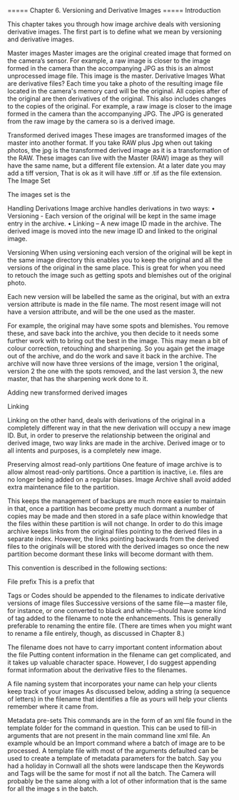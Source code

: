 ===== Chapter 6. Versioning and Derivative Images ===== 
Introduction

This chapter takes you through how image archive deals with versioning derivative images. The first part is to define what we mean by versioning and derivative images. 

Master images
Master images are the original created image that formed on the camera’s sensor. For example, a raw image is closer to the image formed in the camera than the accompanying JPG as this is an almost unprocessed image file. This image is the master.
Derivative Images
What are derivative files? Each time you take a photo of the resulting image file located in the camera's memory card will be the original. All copies after of the original are then derivatives of the original. This also includes changes to the copies of the original. For example, a raw image is closer to the image formed in the camera than the accompanying JPG. The JPG is generated from the raw image by the camera so is a derived image. 

Transformed derived images
These images are transformed images of the master into another format. If you take RAW plus Jpg when out taking photos, the jpg is the transformed derived image as it is a transformation of the RAW. These images can live with the Master (RAW) image as they will have the same name, but a different file extension. At a later date you may add a tiff version, That is ok as it will have .tiff or .tif as the file extension.
The Image Set

The images set is the 

Handling Derivations
Image archive handles derivations in two ways:
•	Versioning - Each version of the original will be kept in the same image entry in the archive. 
•	Linking – A new image ID made in the archive. The derived image is moved into the new image ID and linked to the original image.




Versioning
When using versioning each version of the original will be kept in the same image directory this enables you to keep the original and all the versions of the original in the same place. This is great for when you need to retouch the image such as getting spots and blemishes out of the original photo.


Each new version will be labelled the same as the original, but with an extra version attribute is made in the file name. The most resent image will not have a version attribute, and will be the one used as the master.

For example, the original may have some spots and blemishes. You remove these, and save back into the archive, you then decide to it needs some further work with to bring out the best in the image. This may mean a bit of colour correction, retouching and sharpening. So you again get the image out of the archive, and do the work and save it back in the archive. 
The archive will now have three versions of the image, version 1 the original, version 2 the one with the spots removed, and the last version 3, the new master, that has the sharpening work done to it.
 
Adding new transformed derived images

Linking

Linking on the other hand, deals with derivations of the original in a completely different way in that the new derivation will occupy a new image ID. But, in order to preserve the relationship between the original and derived image, two way links are made in the archive. Derived image or to all intents and purposes, is a completely new image.

Preserving almost read-only partitions
One feature of image archive is to allow almost read-only partitions. Once a partition is inactive, i.e. files are no longer being added on a regular biases. Image Archive shall avoid added extra maintenance file to the partition.  

This keeps the management of backups are much more easier to maintain in that, once a partition has become pretty much dormant a number of copies may be made and then stored in a safe place within knowledge that the files within these partition is will not change.
In order to do this image archive keeps links from the original files pointing to the derived files in a separate index. However, the links pointing backwards from the derived files to the originals will be stored with the derived images so once the new partition become dormant these links will become dormant with them.


                                                                                                                               
This convention is described in the following sections:

File prefix
This is a prefix that  

Tags or Codes should be appended to the filenames to indicate derivative versions of image files
Successive versions of the same file—a master file, for instance, or one converted to black and white—should have some kind of tag added to the filename to note the enhancements. This is generally preferable to renaming the entire file. (There are times when you might want to rename a file entirely, though, as discussed in Chapter 8.)

The filename does not have to carry important content information about the file
Putting content information in the filename can get complicated, and it takes up valuable character space. However, I do suggest appending format information about the derivative files to the filenames.

A file naming system that incorporates your name can help your clients keep track of your images
As discussed below, adding a string (a sequence of letters) in the filename that identifies a file as yours will help your clients remember where it came from.

 
Metadata pre-sets
This commands are in the form of an xml file found in the template folder for the command in question. This can be used to fill-in arguments that are not present in the main command line xml file.
An example whould be an Import command where a batch of image are to be processed.  A template file with most of the arguments defaulted can be used to create a template of metadata parameters for the batch. Say you had a holiday in Cornwall all the shots were landscape then the Keywords and Tags will be the same for most if not all the batch. The Camera will probably be the same along with a lot of other information that is the same for all the image s in the batch.
